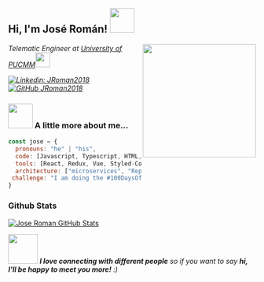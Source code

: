 <h2> Hi, I'm José Román! <img src="https://media.giphy.com/media/mGcNjsfWAjY5AEZNw6/giphy.gif" width="50"></h2>
<img align='right' src="https://i.giphy.com/media/1FqYsD9f6PDAxqLb3r/200.webp" width="230">
<p><em>Telematic Engineer at <a href="https://www.pucmm.edu.do/">University of PUCMM</a><img src="https://media.giphy.com/media/fYSnHlufseco8Fh93Z/giphy.gif" width="30"></br>
  
[![Linkedin: JRoman2018](https://img.shields.io/badge/-joseroman-blue?style=flat-square&logo=Linkedin&logoColor=white&link=https://www.linkedin.com/in/josé-román-5497a1194/)](https://www.linkedin.com/in/josé-román-5497a1194/)
[![GitHub JRoman2018](https://img.shields.io/github/followers/JRoman2018?label=follow&style=social)](https://github.com/JRoman2018)
</em></p>



### <img src="https://media.giphy.com/media/VgCDAzcKvsR6OM0uWg/giphy.gif" width="50"> A little more about me...  

```javascript
const jose = {
  pronouns: "he" | "his",
  code: [Javascript, Typescript, HTML, CSS, C#],
  tools: [React, Redux, Vue, Styled-Components, Git, .Net Core],
  architecture: ["microservices", "Repository Service Pattern", "design system pattern"],
 challenge: "I am doing the #100DaysOfCode challenge focused on react and typescript"
}
```

### Github Stats

[![Jose Roman GitHub Stats](https://github-readme-stats.vercel.app/api?username=JRoman2018&show_icons=true&count_private=true)](https://github.com/JRoman2018)


<img src="https://media.giphy.com/media/LnQjpWaON8nhr21vNW/giphy.gif" width="60"> <em><b>I love connecting with different people</b> so if you want to say <b>hi, I'll be happy to meet you more!</b> :)</em>
